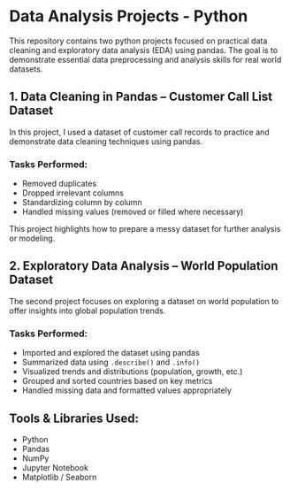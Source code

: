 
# Data Analysis Projects - **Python**

This repository contains two python projects focused on practical data cleaning and exploratory data analysis (EDA) using pandas. The goal is to demonstrate essential data preprocessing and analysis skills for real world datasets.


## 1. Data Cleaning in Pandas – **Customer Call List Dataset**

In this project, I used a dataset of customer call records to practice and demonstrate data cleaning techniques using pandas.

### Tasks Performed:
- Removed duplicates  
- Dropped irrelevant columns  
- Standardizing column by column 
- Handled missing values (removed or filled where necessary)  

This project highlights how to prepare a messy dataset for further analysis or modeling.


## 2. Exploratory Data Analysis – **World Population Dataset**

The second project focuses on exploring a dataset on world population to offer insights into global population trends.

### Tasks Performed:
- Imported and explored the dataset using pandas  
- Summarized data using `.describe()` and `.info()`  
- Visualized trends and distributions (population, growth, etc.)  
- Grouped and sorted countries based on key metrics  
- Handled missing data and formatted values appropriately


## Tools & Libraries Used:
- Python  
- Pandas  
- NumPy  
- Jupyter Notebook  
- Matplotlib / Seaborn


























